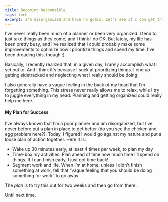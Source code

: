 ```yaml
---
title: Becoming Responsible
tags: tech
excerpt: I’m disorganized and have no goals. Let’s see if I can get things together.
---
```


I've never really been much of a planner or been very organized. I tend to just take things as they come, and I think I do OK. But lately, my life has been pretty busy, and I've realized that I could probably make some improvements to optimize how I prioritize things and spend my time. I've been dreading this, though :).

Basically, I recently realized that, in a given day, I rarely accomplish what I set out to. And I think it's because I suck at prioritizing things. I end up getting sidetracked and neglecting what I really should be doing.

I also generally have a vague feeling in the back of my head that I’m forgetting something. This stress never really allows me to relax, while I try to juggle everything in my head. Planning and getting organized could really help me here.

#### My Plan for Success

I’ve always known that I’m a poor planner and am disorganized, but I’ve never before put a plan in place to get better (do you see the chicken and egg problem here?). Today, I figured I would go against my nature and put a loose plan of action together. Here it is:

* Wake up 30 minutes early, at least 4 times per week, to plan my day
* Time-box my activities. Plan ahead of time how much time I’ll spend on things. If I can finish early, I just got time back!
* Segment work and life. When I’m at home, unless I didn’t finish something at work, tell that “vague feeling that you should be doing something for work” to go away

The *plan* is to try this out for two weeks and then go from there.

Until next time.
